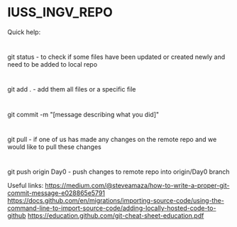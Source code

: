 # IUSS_INGV_REPO

Quick help:
#
git status - to check if some files have been updated or created newly and need to be added to local repo
#
git add . - add them all files or a specific file
#
git commit -m "[message describing what you did]"
#
git pull - if one of us has made any changes on the remote repo and we would like to pull these changes
#
git push origin Day0 - push changes to remote repo into origin/Day0 branch


Useful links: 
https://medium.com/@steveamaza/how-to-write-a-proper-git-commit-message-e028865e5791
https://docs.github.com/en/migrations/importing-source-code/using-the-command-line-to-import-source-code/adding-locally-hosted-code-to-github
https://education.github.com/git-cheat-sheet-education.pdf
